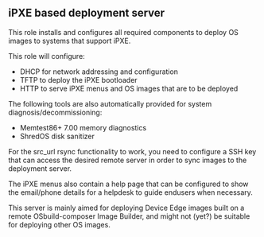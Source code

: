 ## iPXE based deployment server
This role installs and configures all required components to deploy OS images to systems that support iPXE.

This role will configure:

  * DHCP for network addressing and configuration
  * TFTP to deploy the iPXE bootloader
  * HTTP to serve iPXE menus and OS images that are to be deployed

The following tools are also automatically provided for system diagnosis/decommissioning:

  * Memtest86+ 7.00 memory diagnostics
  * ShredOS disk sanitizer

For the src_url rsync functionality to work, you need to configure a SSH key that can access the desired remote server in order to sync images to the deployment server.

The iPXE menus also contain a help page that can be configured to show the email/phone details for a helpdesk to guide endusers when necessary.

This server is mainly aimed for deploying Device Edge images built on a remote OSbuild-composer Image Builder, and might not (yet?) be suitable for deploying other OS images.
